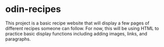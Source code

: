 # odin-recipes
This project is a basic recipe website that will display a few pages of different recipes someone can follow. For now, this will be using HTML to practice basic display functions including adding images, links, and paragraphs.